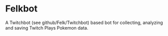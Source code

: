 Felkbot
=======

A Twitchbot (see github/Felk/Twitchbot) based bot for collecting, analyzing and saving Twitch Plays Pokemon data.
